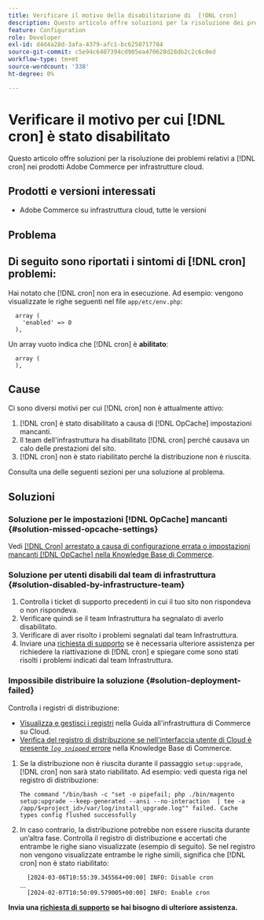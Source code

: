 ```yaml
---
title: Verificare il motivo della disabilitazione di  [!DNL cron]
description: Questo articolo offre soluzioni per la risoluzione dei problemi relativi ai cron in Adobe Commerce sui prodotti dell’infrastruttura cloud.
feature: Configuration
role: Developer
exl-id: d4d4a28d-3afa-4379-afc1-bc6250717784
source-git-commit: c5e94c6407394cd905ea470628d28db2c2c6c0ed
workflow-type: tm+mt
source-wordcount: '338'
ht-degree: 0%

---
```


# Verificare il motivo per cui [!DNL cron] è stato disabilitato

Questo articolo offre soluzioni per la risoluzione dei problemi relativi a [!DNL cron] nei prodotti Adobe Commerce per infrastrutture cloud.

## Prodotti e versioni interessati

* Adobe Commerce su infrastruttura cloud, tutte le versioni

## Problema

## Di seguito sono riportati i sintomi di [!DNL cron] problemi:

Hai notato che [!DNL cron] non era in esecuzione.
Ad esempio: vengono visualizzate le righe seguenti nel file `app/etc/env.php`:

```'cron' =>
  array (
    'enabled' => 0
  ),
```

Un array vuoto indica che [!DNL cron] è **abilitato**:

```'cron' =>
  array (
  ),
```

## Cause

Ci sono diversi motivi per cui [!DNL cron] non è attualmente attivo:

1. [!DNL cron] è stato disabilitato a causa di [!DNL OpCache] impostazioni mancanti.
1. Il team dell&#39;infrastruttura ha disabilitato [!DNL cron] perché causava un calo delle prestazioni del sito.
1. [!DNL cron] non è stato riabilitato perché la distribuzione non è riuscita.

Consulta una delle seguenti sezioni per una soluzione al problema.

## Soluzioni

### Soluzione per le impostazioni [!DNL OpCache] mancanti {#solution-missed-opcache-settings}

Vedi [[!DNL Cron] arrestato a causa di configurazione errata o impostazioni mancanti [!DNL OpCache] nella Knowledge Base di Commerce](https://experienceleague.adobe.com/it/docs/commerce-knowledge-base/kb/troubleshooting/miscellaneous/crons-blocked-running-missing-opache-settings).

### Soluzione per utenti disabili dal team di infrastruttura {#solution-disabled-by-infrastructure-team}

1. Controlla i ticket di supporto precedenti in cui il tuo sito non rispondeva o non rispondeva.
1. Verificare quindi se il team Infrastruttura ha segnalato di averlo disabilitato.
1. Verificare di aver risolto i problemi segnalati dal team Infrastruttura.
1. Inviare una [richiesta di supporto](https://experienceleague.adobe.com/it/docs/commerce-knowledge-base/kb/help-center-guide/magento-help-center-user-guide#support-tickets) se è necessaria ulteriore assistenza per richiedere la riattivazione di [!DNL cron] e spiegare come sono stati risolti i problemi indicati dal team Infrastruttura.

### Impossibile distribuire la soluzione {#solution-deployment-failed}

Controlla i registri di distribuzione:

* [Visualizza e gestisci i registri](https://experienceleague.adobe.com/it/docs/commerce-cloud-service/user-guide/develop/test/log-locations) nella Guida all&#39;infrastruttura di Commerce su Cloud.
* [Verifica del registro di distribuzione se nell&#39;interfaccia utente di Cloud è presente *`log snipped`* errore](https://experienceleague.adobe.com/it/docs/commerce-knowledge-base/kb/troubleshooting/miscellaneous/checking-deployment-log-if-the-cloud-ui-shows-log-snipped-error) nella Knowledge Base di Commerce.

1. Se la distribuzione non è riuscita durante il passaggio `setup:upgrade`, [!DNL cron] non sarà stato riabilitato.
Ad esempio: vedi questa riga nel registro di distribuzione:

   ```The command "/bin/bash -c "set -o pipefail; php ./bin/magento setup:upgrade --keep-generated --ansi --no-interaction  | tee -a /app/$<project_id>/var/log/install_upgrade.log"" failed. Cache types config flushed successfully```

1. In caso contrario, la distribuzione potrebbe non essere riuscita durante un’altra fase. Controlla il registro di distribuzione e accertati che entrambe le righe siano visualizzate (esempio di seguito). Se nel registro non vengono visualizzate entrambe le righe simili, significa che [!DNL cron] non è stato riabilitato:

   ```  [2024-03-06T10:55:39.345564+00:00] INFO: Disable cron```<br>
...<br>
   ```  [2024-02-07T10:50:09.579005+00:00] INFO: Enable cron```

**Invia una [richiesta di supporto](https://experienceleague.adobe.com/it/docs/commerce-knowledge-base/kb/help-center-guide/magento-help-center-user-guide#support-tickets) se hai bisogno di ulteriore assistenza.**
